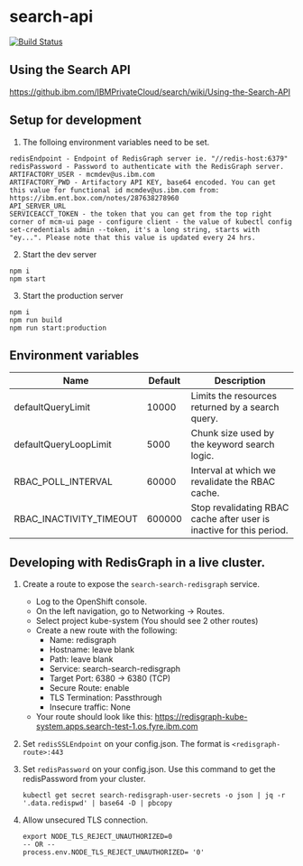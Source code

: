 # search-api
[![Build Status](https://travis.ibm.com/IBMPrivateCloud/search-api.svg?token=FQtRyxd2oucrshZSEEqZ&branch=master)](https://travis.ibm.com/IBMPrivateCloud/search-api)

## Using the Search API
https://github.ibm.com/IBMPrivateCloud/search/wiki/Using-the-Search-API


## Setup for development
1. The folloing environment variables need to be set.
```
redisEndpoint - Endpoint of RedisGraph server ie. "//redis-host:6379"
redisPassword - Password to authenticate with the RedisGraph server.
ARTIFACTORY_USER - mcmdev@us.ibm.com
ARTIFACTORY_PWD - Artifactory API KEY, base64 encoded. You can get this value for functional id mcmdev@us.ibm.com from: https://ibm.ent.box.com/notes/287638278960
API_SERVER_URL
SERVICEACCT_TOKEN - the token that you can get from the top right corner of mcm-ui page - configure client - the value of kubectl config set-credentials admin --token, it's a long string, starts with "ey...". Please note that this value is updated every 24 hrs.
```
2. Start the dev server
```
npm i
npm start
```
3. Start the production server
```
npm i
npm run build
npm run start:production
```

## Environment variables

| Name | Default | Description |
| ---  | ---     | ---         |
|defaultQueryLimit| 10000 | Limits the resources returned by a search query. |
|defaultQueryLoopLimit | 5000 | Chunk size used by the keyword search logic. |
|RBAC_POLL_INTERVAL | 60000 | Interval at which we revalidate the RBAC cache. |
|RBAC_INACTIVITY_TIMEOUT | 600000 | Stop revalidating RBAC cache after user is inactive for this period. |

## Developing with RedisGraph in a live cluster.

1. Create a route to expose the `search-search-redisgraph` service.

    - Log to the OpenShift console.
    - On the left navigation, go to Networking -> Routes.
    - Select project kube-system (You should see 2 other routes)
    - Create a new route with the following:
        - Name: redisgraph
        - Hostname: leave blank
        - Path: leave blank
        - Service: search-search-redisgraph
        - Target Port: 6380 -> 6380 (TCP)
        - Secure Route: enable
        - TLS Termination: Passthrough
        -  Insecure traffic: None
    - Your route should look like this: https://redisgraph-kube-system.apps.search-test-1.os.fyre.ibm.com

2. Set `redisSSLEndpoint` on your config.json. The format is `<redisgraph-route>:443`
3. Set `redisPassword` on your config.json. Use this command to get the redisPassword from your cluster.

    ```
    kubectl get secret search-redisgraph-user-secrets -o json | jq -r '.data.redispwd' | base64 -D | pbcopy
    ```
4. Allow unsecured TLS connection.
    ```
    export NODE_TLS_REJECT_UNAUTHORIZED=0
    -- OR --
    process.env.NODE_TLS_REJECT_UNAUTHORIZED= '0'
    ```